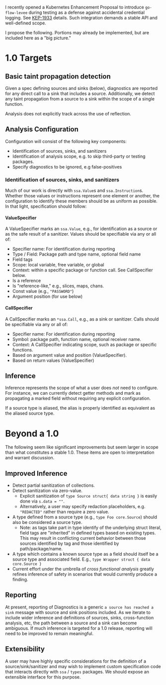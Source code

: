 I recently opened a Kubernetes Enhancement Proposal to introduce `go-flow-levee` during testing as a defense against accidental credential logging.
See [KEP-1933](https://github.com/kubernetes/enhancements/pull/1936) details.
Such integration demands a stable API and well-defined scope.

I propose the following.
Portions may already be implemented, but are included here as a "big picture."

# 1.0 Targets

## Basic taint propagation detection

Given a spec defining sources and sinks (below), diagnostics are reported for
any direct call to a sink that includes a source.  Additionally, we detect any
taint propagation from a source to a sink within the scope of a single function.

Analysis does not explicitly track across the use of reflection.

## Analysis Configuration

Configuration will consist of the following key components:

* Identification of sources, sinks, and sanitizers
* Identification of analysis scope, e.g. to skip third-party or testing packages.
* Specify diagnostics to be ignored, e.g false-positives

### Identification of sources, sinks, and sanitizers

Much of our work is directly with `ssa.Value`s and `ssa.Instruction`s.
Whether those values or instructions represent one element or another,
 the configuration to identify these members should be as uniform as possible.
In that light, specification should follow:

#### ValueSpecifier
A ValueSpecifier marks an `ssa.Value`, e.g., for identification as a source or as the safe result of a sanitizer.
Values should be specifiable via any or all of:

* Specifier name: For identification during reporting
* Type / Field: Package path and type name, optional field name
* Field tags
* Scope: local variable, free variable, or global
* Context: within a specific package or function call.  See CallSpecifier below.
* Is a reference
* Is "reference-like," e.g., slices, maps, chans.
* Const value (e.g., `"PASSWORD"`)
* Argument position (for use below)

#### CallSpecifier
A CallSpecifier marks an `*ssa.Call`, e.g., as a sink or sanitizer.
Calls should be specifiable via any or all of:

* Specifier name: For identification during reporting
* Symbol: package path, function name, optional receiver name.
* Context: A CallSpecifier indicating scope, such as package or specific functions.
* Based on argument value and position (ValueSpecifier).
* Based on return values (ValueSpecifier)

## Inference

Inference represents the scope of what a user does *not* need to configure.
For instance, we can currently detect getter methods and mark as propagating
a marked field without requiring any explicit configuration.

If a source type is aliased, the alias is properly identified as equivalent as the aliased source type.

# Beyond a 1.0

The following seem like significant improvements but seem larger in scope than what constitutes a stable 1.0.
These items are open to interpretation and warrant discussion.

## Improved Inference

* Detect partial sanitization of collections.
* Detect sanitization via zero-value.
    * Explicit sanitization of `type Source struct{ data string }` is easily done via `s.data = ""`.
    * Alternatively, a user may specify redaction placeholders, e.g. `"REDACTED"` rather than require a zero value.
* A type defined from a source type (e.g., `type Foo core.Source`) should also be considered a source type.
    * Note: as tags take part in type identify of the underlying struct literal, field tags are "inherited" in defined types based on existing types.
      This may result in conflicting current behavior between those sources identified by tag and those identified by path/package/name.
* A type which contains a known source type as a field should itself be a source type and associated field.  E.g., `type Wrapper struct { data core.Source }`
* Current effort under the umbrella of *cross functional analysis* greatly refines inference of safety in scenarios that would currently produce a finding.

## Reporting

At present, reporting of Diagnostics is a generic `a source has reached a sink` message with source and sink positions included.
As we iterate to include wider inference and definitions of sources, sinks, cross-function analysis, etc, the path between a source and a sink can become ambiguous.
If much inference is targeted for a 1.0 release, reporting will need to be improved to remain meaningful.

## Extensibility

A user may have highly specific considerations for the definition of a source/sink/sanitizer and may wish to implement custom specification code that interacts directly with `ssa` / `types` packages.
We should expose an extensible interface for this purpose.
